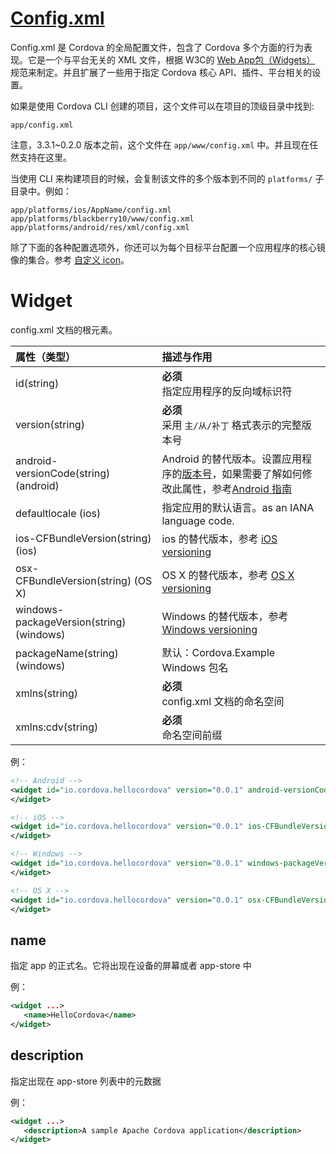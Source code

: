 # [Config.xml](http://cordova.apache.org/docs/en/latest/config_ref/index.html)


Config.xml 是 Cordova 的全局配置文件，包含了 Cordova 多个方面的行为表现。它是一个与平台无关的 XML 文件，根据 W3C的 [Web App包（Widgets）](http://www.w3.org/TR/widgets/) 规范来制定。并且扩展了一些用于指定 Cordova 核心 API、插件、平台相关的设置。

如果是使用 Cordova CLI 创建的项目，这个文件可以在项目的顶级目录中找到:

`app/config.xml`

注意，3.3.1~0.2.0 版本之前，这个文件在 `app/www/config.xml` 中。并且现在任然支持在这里。

当使用 CLI 来构建项目的时候，会复制该文件的多个版本到不同的 `platforms/` 子目录中。例如：

```
app/platforms/ios/AppName/config.xml
app/platforms/blackberry10/www/config.xml
app/platforms/android/res/xml/config.xml
```

除了下面的各种配置选项外，你还可以为每个目标平台配置一个应用程序的核心镜像的集合。参考 [自定义 icon](http://cordova.apache.org/docs/en/latest/config_ref/images.html)。

# Widget

config.xml 文档的根元素。

| 属性（类型） | 描述与作用     |
| :------------- | :------------- |
| id(string)       | **必须** <br> 指定应用程序的反向域标识符     |
| version(string) | **必须** <br> 采用 `主/从/补丁` 格式表示的完整版本号 |
| android-versionCode(string) (android) | Android 的替代版本。设置应用程序的[版本号](http://developer.android.com/tools/publishing/versioning.html)，如果需要了解如何修改此属性，参考[Android 指南](http://cordova.apache.org/docs/en/latest/guide/platforms/android/index.html#setting-the-version-code) |
| defaultlocale (ios) | 指定应用的默认语言。as an IANA language code. |
| ios-CFBundleVersion(string) (ios) | ios 的替代版本，参考 [iOS versioning](https://developer.apple.com/library/ios/documentation/General/Reference/InfoPlistKeyReference/Articles/CoreFoundationKeys.html#//apple_ref/doc/uid/20001431-102364) |
| osx-CFBundleVersion(string) (OS X) | OS X 的替代版本，参考 [OS X versioning](https://developer.apple.com/library/prerelease/mac/documentation/General/Reference/InfoPlistKeyReference/Articles/CoreFoundationKeys.html#//apple_ref/doc/uid/20001431-102364) |
| windows-packageVersion(string) (windows) | Windows 的替代版本，参考 [Windows versioning](https://msdn.microsoft.com/en-us/library/windows/apps/br211441.aspx) |
| packageName(string) (windows) | 默认：Cordova.Example <br>  Windows 包名|
| xmlns(string) | **必须** <br> config.xml 文档的命名空间 |
| xmlns:cdv(string) | **必须** <br> 命名空间前缀  |

例：

```xml
<!-- Android -->
<widget id="io.cordova.hellocordova" version="0.0.1" android-versionCode="13" xmlns="http://www.w3.org/ns/widgets" xmlns:cdv="http://cordova.apache.org/ns/1.0">
</widget>

<!-- iOS -->
<widget id="io.cordova.hellocordova" version="0.0.1" ios-CFBundleVersion="0.1.3" xmlns="http://www.w3.org/ns/widgets" xmlns:cdv="http://cordova.apache.org/ns/1.0">
</widget>

<!-- Windows -->
<widget id="io.cordova.hellocordova" version="0.0.1" windows-packageVersion="0.1.3" xmlns="http://www.w3.org/ns/widgets" xmlns:cdv="http://cordova.apache.org/ns/1.0">
</widget>

<!-- OS X -->
<widget id="io.cordova.hellocordova" version="0.0.1" osx-CFBundleVersion="0.1.3" xmlns="http://www.w3.org/ns/widgets" xmlns:cdv="http://cordova.apache.org/ns/1.0">
</widget>
```

## name

指定 app 的正式名。它将出现在设备的屏幕或者 app-store 中

例：

``` xml
<widget ...>
   <name>HelloCordova</name>
</widget>
```

## description

指定出现在 app-store 列表中的元数据

例：
``` xml
<widget ...>
   <description>A sample Apache Cordova application</description>
</widget>
```
